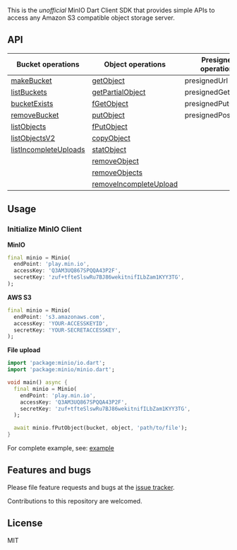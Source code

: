 This is the _unofficial_ MinIO Dart Client SDK that provides simple APIs to access any Amazon S3 compatible object storage server.

## API

| Bucket operations     	| Object operations      	| Presigned operations 	| Bucket Policy & Notification operations 	|
|-------------------------|-------------------------|-----------------------|-------------------------------------------|
| [makeBucket]           	| [getObject]            	| presignedUrl         	| getBucketNotification                   	|
| [listBuckets]          	| [getPartialObject]     	| presignedGetObject   	| setBucketNotification                   	|
| [bucketExists]         	| [fGetObject]           	| presignedPutObject   	| removeAllBucketNotification             	|
| [removeBucket]         	| [putObject]            	| presignedPostPolicy  	| getBucketPolicy                         	|
| [listObjects]          	| [fPutObject]           	|                      	| setBucketPolicy                         	|
| [listObjectsV2]        	| [copyObject]           	|                      	| listenBucketNotification                	|
| [listIncompleteUploads]	| [statObject]           	|                      	|                                         	|
|                       	| [removeObject]         	|                      	|                                         	|
|                       	| [removeObjects]        	|                      	|                                         	|
|                       	| [removeIncompleteUpload]|                      	|                                         	|


## Usage

### Initialize MinIO Client

**MinIO**

```dart
final minio = Minio(
  endPoint: 'play.min.io',
  accessKey: 'Q3AM3UQ867SPQQA43P2F',
  secretKey: 'zuf+tfteSlswRu7BJ86wekitnifILbZam1KYY3TG',
);
```

**AWS S3**

```dart
final minio = Minio(
  endPoint: 's3.amazonaws.com',
  accessKey: 'YOUR-ACCESSKEYID',
  secretKey: 'YOUR-SECRETACCESSKEY',
);
```

**File upload**
```dart
import 'package:minio/io.dart';
import 'package:minio/minio.dart';

void main() async {
  final minio = Minio(
    endPoint: 'play.min.io',
    accessKey: 'Q3AM3UQ867SPQQA43P2F',
    secretKey: 'zuf+tfteSlswRu7BJ86wekitnifILbZam1KYY3TG',
  );

  await minio.fPutObject(bucket, object, 'path/to/file');
}
```

For complete example, see: [example]

## Features and bugs

Please file feature requests and bugs at the [issue tracker][tracker].

Contributions to this repository are welcomed.

## License

MIT

[tracker]: https://github.com/xtyxtyx/minio-dart/issues
[example]: https://pub.dev/packages/minio#-example-tab-
[link text itself]: http://www.reddit.com

[makeBucket]: https://pub.dev/documentation/minio/latest/minio/Minio/makeBucket.html
[listBuckets]: https://pub.dev/documentation/minio/latest/minio/Minio/listBuckets.html
[bucketExists]: https://pub.dev/documentation/minio/latest/minio/Minio/bucketExists.html
[removeBucket]: https://pub.dev/documentation/minio/latest/minio/Minio/removeBucket.html
[listObjects]: https://pub.dev/documentation/minio/latest/minio/Minio/listObjects.html
[listObjectsV2]: https://pub.dev/documentation/minio/latest/minio/Minio/listObjectsV2.html
[listIncompleteUploads]: https://pub.dev/documentation/minio/latest/minio/Minio/listIncompleteUploads.html

[getObject]: https://pub.dev/documentation/minio/latest/minio/Minio/getObject.html
[getPartialObject]: https://pub.dev/documentation/minio/latest/minio/Minio/getPartialObject.html
[putObject]: https://pub.dev/documentation/minio/latest/minio/Minio/putObject.html
[copyObject]: https://pub.dev/documentation/minio/latest/minio/Minio/copyObject.html
[statObject]: https://pub.dev/documentation/minio/latest/minio/Minio/statObject.html
[removeObject]: https://pub.dev/documentation/minio/latest/minio/Minio/removeObject.html
[removeObjects]: https://pub.dev/documentation/minio/latest/minio/Minio/removeObjects.html
[removeIncompleteUpload]: https://pub.dev/documentation/minio/latest/minio/Minio/removeIncompleteUpload.html

[fGetObject]: https://pub.dev/documentation/minio/latest/io/MinioX/fGetObject.html
[fPutObject]: https://pub.dev/documentation/minio/latest/io/MinioX/fPutObject.html

